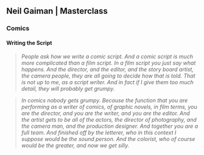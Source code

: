 ## Neil Gaiman | Masterclass

### Comics

#### Writing the Script

> _People ask how we write a comic script. And a comic script is much more complicated than a film script. In a film script you just say what happens. And the director, and the editor, and the story board artist, the camera people, they are all going to decide how that is told. That is not up to me, as a script writer. And in fact if I give them too much detail, they will probably get grumpy._

> _In comics nobody gets grumpy. Because the function that you are performing as a writer of comics, of graphic novels, in film terms, you are the director, and you are the writer, and you are the editor. And the artist gets to be all of the actors, the director of photography, and the camera man, and the production designer. And together you are a full team. And finished off by the letterer, who in this context I suppose would be the sound person. And the colorist, who of course would be the greater, and now we get silly._
